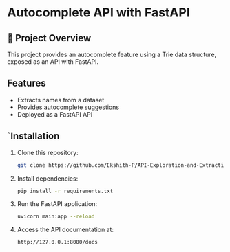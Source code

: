 # Autocomplete API with FastAPI

## 🚀 Project Overview
This project provides an autocomplete feature using a Trie data structure, exposed as an API with FastAPI.

## Features
- Extracts names from a dataset
- Provides autocomplete suggestions
- Deployed as a FastAPI API

## `Installation
1. Clone this repository:
   ```bash
   git clone https://github.com/Ekshith-P/API-Exploration-and-Extraction.git
   ```

2. Install dependencies:
   ```bash
   pip install -r requirements.txt
   ```

3. Run the FastAPI application:
   ```bash
   uvicorn main:app --reload
   ```

4. Access the API documentation at:
   ```bash
   http://127.0.0.1:8000/docs
   ```
